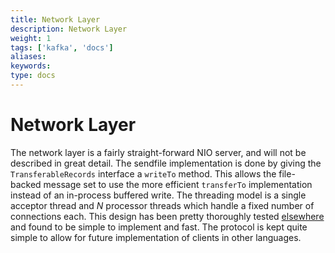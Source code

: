 ```yaml
---
title: Network Layer
description: Network Layer
weight: 1
tags: ['kafka', 'docs']
aliases: 
keywords: 
type: docs
---
```


# Network Layer

The network layer is a fairly straight-forward NIO server, and will not be described in great detail. The sendfile implementation is done by giving the `TransferableRecords` interface a `writeTo` method. This allows the file-backed message set to use the more efficient `transferTo` implementation instead of an in-process buffered write. The threading model is a single acceptor thread and _N_ processor threads which handle a fixed number of connections each. This design has been pretty thoroughly tested [elsewhere](https://web.archive.org/web/20120619234320/https://sna-projects.com/blog/2009/08/introducing-the-nio-socketserver-implementation/) and found to be simple to implement and fast. The protocol is kept quite simple to allow for future implementation of clients in other languages. 

